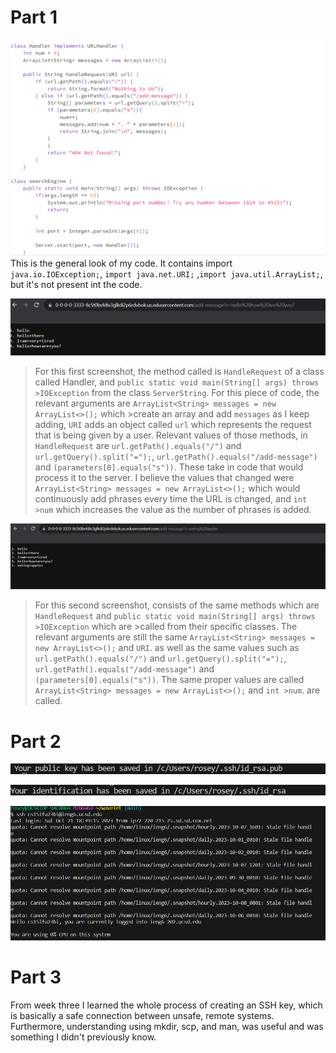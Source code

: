 # Part 1

![image](code1.png)
This is the general look of my code. It contains import `java.io.IOException;`, `import java.net.URI;` ,`import java.util.ArrayList;`, but it's not present
int the code.

![image](scre1.png)
> For this first screenshot, the method called is `HandleRequest` of a class called Handler, and `public static void main(String[] args) throws >IOException` from the class `ServerString`. For this piece of code, the relevant arguments are `ArrayList<String> messages = new ArrayList<>();` which >create an array and add `messages` as I keep adding, `URI` adds an object called
>`url` which represents the request that is being given by a user. Relevant values of those methods, in `HandleRequest` are `url.getPath().equals("/")` and
> `url.getQuery().split("=");`, `url.getPath().equals("/add-message")` and `(parameters[0].equals("s"))`. These take in code that would process
> it to the server.
> I believe the values that changed were `ArrayList<String> messages = new ArrayList<>();` which would continuously add phrases every time the URL is changed, and `int >num` which increases the value as the number of phrases is added.

![image](scre2.png)
>For this second screenshot, consists of the same methods which are `HandleRequest` and `public static void main(String[] args) throws >IOException` which are >called from their specific classes. The relevant arguments are  still the same `ArrayList<String> messages = new ArrayList<>();` and `URI`. as well as the same
> values such as `url.getPath().equals("/")` and `url.getQuery().split("=");`, `url.getPath().equals("/add-message")` and `(parameters[0].equals("s"))`.
> The same proper values are called `ArrayList<String> messages = new ArrayList<>();` and `int >num`. are called.

# Part 2
![image](publickeymayb1.png)

![image](gayyyyyyy.png)

![image](login.png)

# Part 3
From week three I learned the whole process of creating an SSH key, which is basically a safe connection between unsafe, remote systems. Furthermore,
understanding using mkdir, scp, and man, was useful and was something I didn't previously know.
